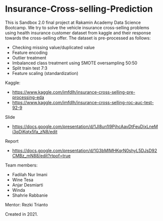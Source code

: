 # Insurance-Cross-selling-Prediction

This is Sandbox 2.0 final project at Rakamin Academy Data Science Bootcamp.
We try to solve the vehicle insurance cross-selling problems using health insurance customer dataset from kaggle and their response towards the cross-selling offer.
The dataset is pre-processed as follows:
- Checking missing value/duplicated value
- Feature encoding
- Outlier treatment
- Imbalanced class treatment using SMOTE oversampling 50:50
- Split train test 7:3
- Feature scaling (standardization)

Kaggle:
- https://www.kaggle.com/imfdlh/insurance-cross-selling-pre-processing-eda
- https://www.kaggle.com/imfdlh/insurance-cross-selling-roc-auc-test-92-9

Slide
- https://docs.google.com/presentation/d/1Jl8un1l9PjhcAavDtFeuDixLneMi3qDiKqtx5fa_zN8/edit

Report
- https://docs.google.com/presentation/d/1G3bMlMHKqrN0shyL5DJsD92CMBz_mN88/edit?rtpof=true

Team members:
- Fadilah Nur Imani
- Wine Tesa
- Anjar Desmiarti
- Winda
- Shahrie Rabbanie

Mentor:
Rezki Trianto

Created in 2021.
